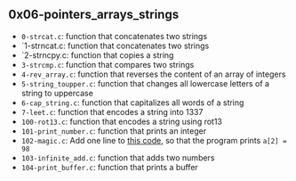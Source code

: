 ## 0x06-pointers_arrays_strings

- `0-strcat.c`:  function that concatenates two strings
- `1-strncat.c: function that concatenates two strings
- `2-strncpy.c: function that copies a string
- `3-strcmp.c`: function that compares two strings
- `4-rev_array.c`: function that reverses the content of an array of integers
- `5-string_toupper.c`: function that changes all lowercase letters of a string to uppercase
- `6-cap_string.c`: function that capitalizes all words of a string
- `7-leet.c`: function that encodes a string into 1337
- `100-rot13.c`: function that encodes a string using rot13
- `101-print_number.c`: function that prints an integer
- `102-magic.c`: Add one line to [this code](https://github.com/alx-tools/make_magic_happen/blob/master/magic.c), so that the program prints `a[2] = 98`
- `103-infinite_add.c`: function that adds two numbers
- `104-print_buffer.c`: function that prints a buffer

